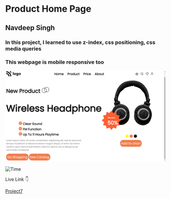 # Product Home Page

## Navdeep Singh

### In this project, I learned to use z-index, css positioning, css media queries

### This webpage is mobile responsive too

![Project7](./Project7.png)


![](https://img.shields.io/badge/Time-7--8%20hrs-brightgreen "Time")

Live Link :point_down:

[Project7](https://navdeep-project7.netlify.app/ "project7")
